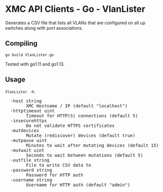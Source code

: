 # XMC API Clients - Go - VlanLister

Generates a CSV file that lists all VLANs that are configured on all up switches along with port associations.

## Compiling

`go build VlanLister.go`

Tested with go1.11 and go1.13.

## Usage

`VlanLister -h`:

<pre>
  -host string
        XMC Hostname / IP (default "localhost")
  -httptimeout uint
        Timeout for HTTP(S) connections (default 5)
  -insecurehttps
        Do not validate HTTPS certificates
  -mutdevices
        Mutate (rediscover) devices (default true)
  -mutpause uint
        Minutes to wait after mutating devices (default 15)
  -mutwait uint
        Seconds to wait between mutations (default 5)
  -outfile string
        File to write CSV data to
  -password string
        Password for HTTP auth
  -username string
        Username for HTTP auth (default "admin")
</pre>
